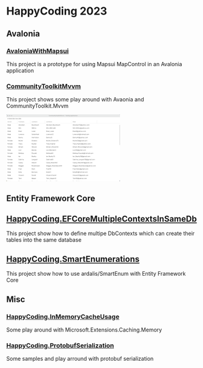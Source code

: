 # HappyCoding 2023
## Avalonia
### [AvaloniaWithMapsui](HappyCoding.AvaloniaWithMapsui)
This project is a prototype for using Mapsui MapControl in an Avalonia application

### [CommunityToolkitMvvm](HappyCoding.CommunityToolkitMvvm)
This project shows some play around with Avaonia and CommunityToolkit.Mvvm

![ResourceImage](HappyCoding.CommunityToolkitMvvm/screenshot.png)

## Entity Framework Core
## [HappyCoding.EFCoreMultipleContextsInSameDb](HappyCoding.EFCoreMultipleContextsInSameDb)
This project show how to define multipe DbContexts which can create their tables into the same database

## [HappyCoding.SmartEnumerations](HappyCoding.SmartEnumerations)
This project show how to use ardalis/SmartEnum with Entity Framework Core

## Misc
### [HappyCoding.InMemoryCacheUsage](HappyCoding.InMemoryCacheUsage)
Some play around with Microsoft.Extensions.Caching.Memory

### [HappyCoding.ProtobufSerialization](HappyCoding.ProtobufSerialization)
Some samples and play arround with protobuf serialization